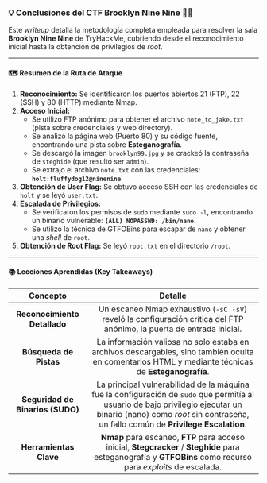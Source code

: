 ### 💡 Conclusiones del CTF Brooklyn Nine Nine 👮‍♂️

Este *writeup* detalla la metodología completa empleada para resolver la sala **Brooklyn Nine Nine** de TryHackMe, cubriendo desde el reconocimiento inicial hasta la obtención de privilegios de *root*.

---

#### 🗺️ Resumen de la Ruta de Ataque

1.  **Reconocimiento:** Se identificaron los puertos abiertos 21 (FTP), 22 (SSH) y 80 (HTTP) mediante Nmap.
2.  **Acceso Inicial:**
    * Se utilizó FTP anónimo para obtener el archivo `note_to_jake.txt` (pista sobre credenciales y web directory).
    * Se analizó la página web (Puerto 80) y su código fuente, encontrando una pista sobre **Esteganografía**.
    * Se descargó la imagen `brooklyn99.jpg` y se crackeó la contraseña de `steghide` (que resultó ser `admin`).
    * Se extrajo el archivo `note.txt` con las credenciales: **`holt:fluffydog12@ninenine`**.
3.  **Obtención de User Flag:** Se obtuvo acceso SSH con las credenciales de `holt` y se leyó `user.txt`.
4.  **Escalada de Privilegios:**
    * Se verificaron los permisos de `sudo` mediante `sudo -l`, encontrando un binario vulnerable: **`(ALL) NOPASSWD: /bin/nano`**.
    * Se utilizó la técnica de GTFOBins para escapar de `nano` y obtener una *shell* de `root`.
5.  **Obtención de Root Flag:** Se leyó `root.txt` en el directorio `/root`.

---

#### 📚 Lecciones Aprendidas (Key Takeaways)

| Concepto | Detalle |
| :---: | :---: |
| **Reconocimiento Detallado** | Un escaneo Nmap exhaustivo (`-sC -sV`) reveló la configuración crítica del FTP anónimo, la puerta de entrada inicial. |
| **Búsqueda de Pistas** | La información valiosa no solo estaba en archivos descargables, sino también oculta en comentarios HTML y mediante técnicas de **Esteganografía**. |
| **Seguridad de Binarios (SUDO)** | La principal vulnerabilidad de la máquina fue la configuración de `sudo` que permitía al usuario de bajo privilegio ejecutar un binario (nano) como *root* sin contraseña, un fallo común de **Privilege Escalation**. |
| **Herramientas Clave** | **Nmap** para escaneo, **FTP** para acceso inicial, **Stegcracker** / **Steghide** para esteganografía y **GTFOBins** como recurso para *exploits* de escalada. |
